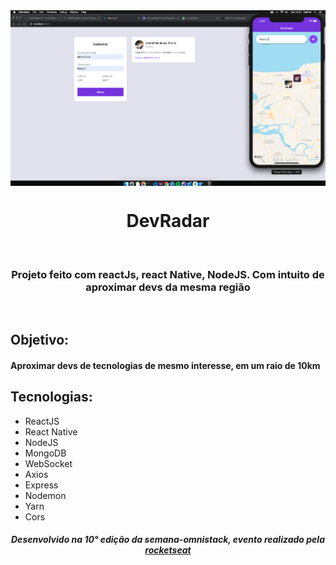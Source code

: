 <img src="./appPrint.png" align="center"/>
<h1 align="center">DevRadar</h1>
<br>
<h3 align="center">Projeto feito com reactJs, react Native, NodeJS. Com intuito de aproximar devs da mesma região</h3>
<br>
<h2>Objetivo:</h2>
<h4>Aproximar devs de tecnologias de mesmo interesse, em um raio de 10km</h4>
<h2>Tecnologias:</h2>
<ul>
  <li>ReactJS</li>
  <li>React Native</li>
  <li>NodeJS</li>
  <li>MongoDB</li>
  <li>WebSocket</li>
  <li>Axios</li>
  <li>Express</li>
  <li>Nodemon</li>
  <li>Yarn</li>
  <li>Cors</li>
</ul>
<h5 align="center">Desenvolvido na 10° edição da semana-omnistack, evento realizado pela <a href="https://github.com/Rocketseat">rocketseat</a></h5>
